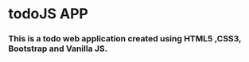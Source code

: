 # todoJS APP
### This is a todo web application created using HTML5 ,CSS3, Bootstrap and Vanilla JS.
